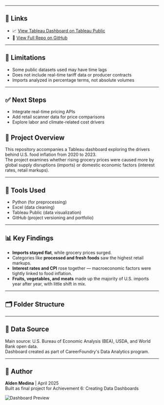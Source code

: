 
---

## 🔗 Links

- 📈 [View Tableau Dashboard on Tableau Public](https://public.tableau.com/views/FoodInflationAnalysis20202023/Dashboard1?:language=en-US&:sid=&:redirect=auth&:display_count=n&:origin=viz_share_link)
- 📂 [View Full Repo on GitHub](THIS_REPO_LINK)

---

## 🚧 Limitations

- Some public datasets used may have time lags  
- Does not include real-time tariff data or producer contracts  
- Imports analyzed in percentage terms, not absolute volumes

---

## ✅ Next Steps

- Integrate real-time pricing APIs  
- Add retail scanner data for price comparisons  
- Explore labor and climate-related cost drivers

## 📌 Project Overview

This repository accompanies a Tableau dashboard exploring the drivers behind U.S. food inflation from 2020 to 2023.  
The project examines whether rising grocery prices were caused more by global supply disruptions (imports) or domestic economic factors (interest rates, retail markups).

---

## 🧰 Tools Used
- Python (for preprocessing)
- Excel (data cleaning)
- Tableau Public (data visualization)
- GitHub (project versioning and portfolio)

---

## 📊 Key Findings
- **Imports stayed flat**, while grocery prices surged.
- Categories like **processed and fresh foods** saw the highest retail markups.
- **Interest rates and CPI** rose together — macroeconomic factors were tightly linked to food inflation.
- **Fruits, vegetables, and meats** made up the majority of U.S. imports year after year, with little shift in mix.

---

## 🗂 Folder Structure


---

## 🧾 Data Source

Main source: U.S. Bureau of Economic Analysis (BEA), USDA, and World Bank open data.  
Dashboard created as part of CareerFoundry's Data Analytics program.

---

## 📅 Author
**Alden Medina** | April 2025  
Built as final project for Achievement 6: Creating Data Dashboards

![Dashboard Preview](images/your_dashboard_image.png)

